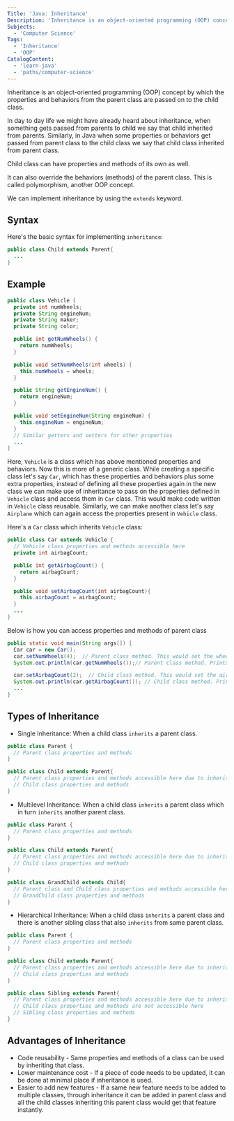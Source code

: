 ```yaml
---
Title: 'Java: Inheritance'
Description: 'Inheritance is an object-oriented programming (OOP) concept by which the properties and behaviors from the parent class are passed on to the child class.'
Subjects:
  - 'Computer Science'
Tags:
  - 'Inheritance'
  - 'OOP'
CatalogContent:
  - 'learn-java'
  - 'paths/computer-science'
---
```


Inheritance is an object-oriented programming (OOP) concept by which the properties and behaviors from the parent class are passed on to the child class.

In day to day life we might have already heard about inheritance, when something gets passed from parents to child we say that child inherited from parents. Similarly, in Java when some properties or behaviors get passed from parent class to the child class we say that child class inherited from parent class.

Child class can have properties and methods of its own as well.

It can also override the behaviors (methods) of the parent class. This is called polymorphism, another OOP concept.

We can implement inheritance by using the `extends` keyword.

## Syntax

Here's the basic syntax for implementing `inheritance`:

```java
public class Child extends Parent{
  ...
}
```

## Example

```java
public class Vehicle {
  private int numWheels;
  private String engineNum;
  private String maker;
  private String color;

  public int getNumWheels() {
    return numWheels;
  }

  public void setNumWheels(int wheels) {
    this.numWheels = wheels;
  }

  public String getEngineNum() {
    return engineNum;
  }

  public void setEngineNum(String engineNum) {
    this.engineNum = engineNum;
  }
  // Similar getters and setters for other properties
  ...
}
```

Here, `Vehicle` is a class which has above mentioned properties and behaviors. Now this is more of a generic class. While creating a specific class let's say `Car`, which has these properties and behaviors plus some extra properties, instead of defining all these properties again in the new class we can make use of inheritance to pass on the properties defined in `Vehicle` class and access them in `Car` class. This would make code written in `Vehicle` class reusable. Similarly, we can make another class let's say `Airplane` which can again access the properties present in `Vehicle` class.

Here's a `Car` class which inherits `Vehicle` class:

```java
public class Car extends Vehicle {
  // Vehicle class properties and methods accessible here
  private int airbagCount;

  public int getAirbagCount() {
    return airbagCount;
  }

  public void setAirbagCount(int airbagCount){
    this.airbagCount = airbagCount;
  }
  ...
}
```

Below is how you can access properties and methods of parent class

```java
public static void main(String args[]) {
  Car car = new Car();
  car.setNumWheels(4);  // Parent class method. This would set the wheel count to 4
  System.out.println(car.getNumWheels());// Parent class method. Prints numWheels

  car.setAirbagCount(2);  // Child class method. This would set the airbag count
  System.out.println(car.getAirbagCount()); // Child class method. Prints airbag count
  ...
}
```

## Types of Inheritance


- Single Inheritance: When a child class `inherits` a parent class.

```java
public class Parent {
  // Parent class properties and methods
}

public class Child extends Parent{
  // Parent class properties and methods accessible here due to inheritance
  // Child class properties and methods
}
```
- Multilevel Inheritance: When a child class `inherits` a parent class which in turn `inherits` another parent class.

```java
public class Parent {
  // Parent class properties and methods
}

public class Child extends Parent{
  // Parent class properties and methods accessible here due to inheritance
  // Child class properties and methods
}

public class GrandChild extends Child{
  // Parent class and Child class properties and methods accessible here due to inheritance
  // GrandChild class properties and methods
}
```
- Hierarchical Inheritance: When a child class `inherits` a parent class and there is another sibling class that also `inherits` from same parent class.

```java
public class Parent {
  // Parent class properties and methods
}

public class Child extends Parent{
  // Parent class properties and methods accessible here due to inheritance
  // Child class properties and methods
}

public class Sibling extends Parent{
  // Parent class properties and methods accessible here due to inheritance
  // Child class properties and methods are not accessible here
  // Sibling class properties and methods
}
```

## Advantages of Inheritance
- Code reusability - Same properties and methods of a class can be used by inheriting that class.
- Lower maintenance cost - If a piece of code needs to be updated, it can be done at minimal place if inheritance is used.
- Easier to add new features - If a same new feature needs to be added to multiple classes, through inheritance it can be added in parent class and all the child classes inheriting this parent class would get that feature instantly.

